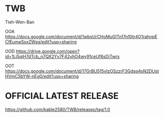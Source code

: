 # TWB
Tieh-Wen-Ban

OOA
https://docs.google.com/document/d/1wbsUrCHoMuGITn17n10tr4O1rahnpECfEumeSsxZWsg/edit?usp=sharing

OOD
https://drive.google.com/open?id=1Lj5qjH7dTcb_n7QX2Yv7F42yhO4wy91ceUf6sDiTwrs

OOT
https://docs.google.com/document/d/17GrBU515vIzOSzzrF3Gdsp4sN2DUstHVmC5bYW-nEg0/edit?usp=sharing

# OFFICIAL LATEST RELEASE
https://github.com/kable2580/TWB/releases/tag/1.0
